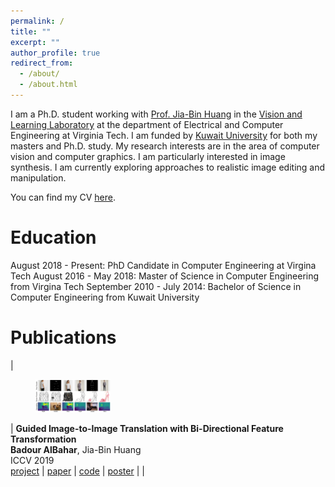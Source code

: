 ```yaml
---
permalink: /
title: ""
excerpt: ""
author_profile: true
redirect_from: 
  - /about/
  - /about.html
---
```


I am a Ph.D. student working with [Prof. Jia-Bin Huang](https://filebox.ece.vt.edu/~jbhuang/) in the [Vision and Learning Laboratory](https://filebox.ece.vt.edu/~jbhuang/people.html) at the department of Electrical and Computer Engineering at Virginia Tech. I am funded by [Kuwait University](http://www.kuniv.edu.kw) for both my masters and Ph.D. study.
My research interests are in the area of computer vision and computer graphics. I am particularly interested in image synthesis. I am currently exploring approaches to realistic image editing and manipulation.

You can find my CV [here](https://filebox.ece.vt.edu/~Badour/personal/cv-badour.pdf).

Education
======
August 2018 - Present: PhD Candidate in Computer Engineering at Virgina Tech
August 2016 - May 2018: Master of Science in Computer Engineering from Virgina Tech
September 2010 - July 2014: Bachelor of Science in Computer Engineering from Kuwait University

Publications
======
| <figure style="width: 120px"> <img src="../images/guided_pix2pix_teaser.png" alt=""> </figure> | **Guided Image-to-Image Translation with Bi-Directional Feature Transformation**<br/>**Badour AlBahar**, Jia-Bin Huang<br/>ICCV 2019<br/>[project](https://filebox.ece.vt.edu/~Badour/guided_pix2pix.html) \| [paper](https://arxiv.org/abs/1910.11328) | [code](https://github.com/vt-vl-lab/Guided-pix2pix) | [poster](https://filebox.ece.vt.edu/~Badour/figures/guided_pix2pix_poster.pdf) | |
